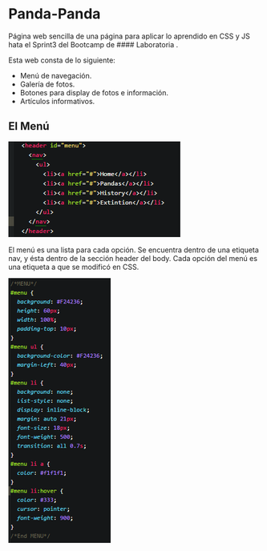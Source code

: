 # Panda-Panda

  Página web sencilla de una página para aplicar lo aprendido en CSS y JS hata el Sprint3 del Bootcamp de #### Laboratoria .

  Esta web consta de lo siguiente:

  - Menú de navegación.
  - Galería de fotos.
  - Botones para display de fotos e información.
  - Artículos informativos.

## El Menú

![Alt text](/assets/img/menu_html.png?raw=true)

  El menú es una lista para cada opción. Se encuentra dentro de una etiqueta nav, y ésta dentro de la sección header del body.
  Cada opción del menú es una etiqueta a que se modificó en CSS.

![Alt text](/assets/img/menu_css.png?raw=true)
